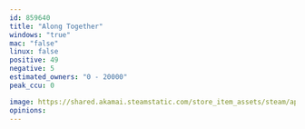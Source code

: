 ```yaml
---
id: 859640
title: "Along Together"
windows: "true"
mac: "false"
linux: false
positive: 49
negative: 5
estimated_owners: "0 - 20000"
peak_ccu: 0

image: https://shared.akamai.steamstatic.com/store_item_assets/steam/apps/859640/header.jpg?t=1646317536
opinions:
---
```

